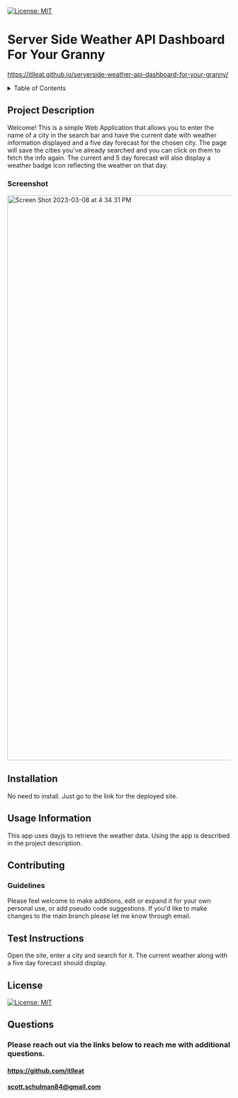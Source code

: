[![License: MIT](https://img.shields.io/badge/License-MIT-blue.svg)](https://opensource.org/licenses/MIT "Click to view the MIT License on opensource.org")

# Server Side Weather API Dashboard For Your Granny

https://itlleat.github.io/serverside-weather-api-dashboard-for-your-granny/

<details>
  <summary>Table of Contents</summary>
  <ol>
  <li><a href="#project-description">Project Description</a></li>
  <li><a href="#installation">Installation</a></li>
    <li><a href="#usage-information">Usage</a></li>
    <li><a href="#contributing">Contributing</a></li>
    <li><a href="#test-instructions">Testing</a></li>
    <li><a href="#license">License</a></li>
    <li><a href="#questions">Questions</a></li>
  </ol>
</details>

## Project Description
 
Welcome! This is a simple Web Application that allows you to enter the name of a city in the search bar and have the current date with weather information displayed and a five day forecast for the chosen city. The page will save the cities you've already searched and you can click on them to fetch the info again. The current and 5 day forecast will also display a weather badge icon reflecting the weather on that day. 

### Screenshot

<img width="1274" alt="Screen Shot 2023-03-08 at 4 34 31 PM" src="https://user-images.githubusercontent.com/118778670/223879464-c0f483e3-54d7-4d59-b9e8-7c2c9df7950d.png">

## Installation

No need to install. Just go to the link for the deployed site.


## Usage Information

This app uses dayjs to retrieve the weather data. Using the app is described in the project description.

## Contributing

### Guidelines

Please feel welcome to make additions, edit or expand it for your own personal use, or add pseudo code suggestions. If you'd like to make changes to the main branch please let me know through email.

## Test Instructions

Open the site, enter a city and search for it. The current weather along with a five day forecast should display. 

## License

[![License: MIT](https://img.shields.io/badge/License-MIT-blue.svg)](https://opensource.org/licenses/MIT "Click to view the MIT License on opensource.org")

## Questions

### Please reach out via the links below to reach me with additional questions.

#### https://github.com/itlleat

#### scott.schulman84@gmail.com
